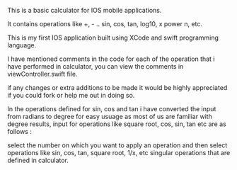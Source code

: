 This is a basic calculator for IOS mobile applications.

It contains operations like +, - .. sin, cos, tan, log10, x power n, etc.

This is my first IOS application built using XCode  and swift programming language.

I have mentioned comments in the code for each of the operation that i have performed in calculator, you can view the comments in  viewController.swift file.

if any changes or extra additions to be made it would be highly appreciated if you could fork or help me out in doing so.

In the operations defined for sin, cos and tan i have converted the input from radians to degree for easy usuage as most of us are familiar with degree results,  input for  operations like square root, cos, sin, tan etc are as follows :

select the number on which you want to apply an operation and then select operations like sin, cos, tan, square root, 1/x, etc singular operations that are defined in calculator.
